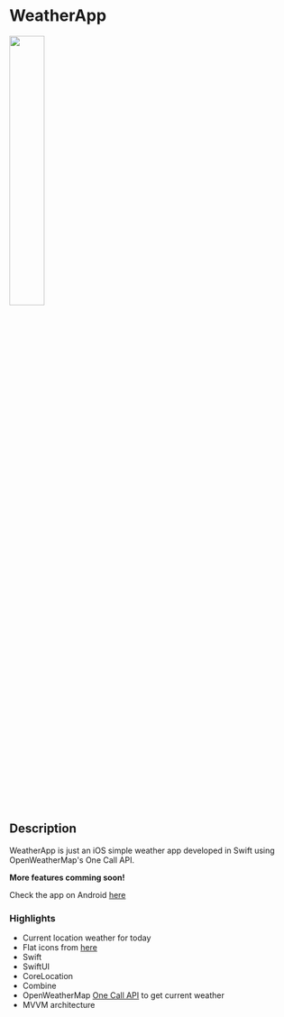 # WeatherApp
<img src="../main/screenshots/my_location.png" width="35%" height="35%">


## Description

WeatherApp is just an iOS simple weather app developed in Swift using OpenWeatherMap's One Call API.
  
**More features comming soon!**
  
Check the app on Android [here](https://github.com/fcastro07/WeatherApp-Android)

### Highlights
* Current location weather for today
* Flat icons from [here](https://www.flaticon.com/packs/weather-161)
* Swift
* SwiftUI
* CoreLocation
* Combine
* OpenWeatherMap [One Call API](https://openweathermap.org/api/one-call-api) to get current weather
* MVVM architecture
